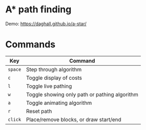 # A* path finding

Demo: https://daghall.github.io/a-star/

# Commands

| Key | Command |
| --- | ------- |
| `space` | Step through algorithm |
| `c`     | Toggle display of costs |
| `l`     | Toggle live pathing |
| `w`     | Toggle showing only path or pathing algorithm |
| `a`     | Toggle animating algorithm |
| `r`     | Reset path |
| `click` | Place/remove blocks, or draw start/end |
